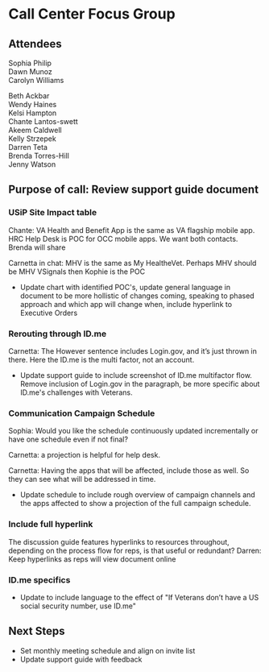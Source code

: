 # Call Center Focus Group
## Attendees
Sophia Philip  
Dawn Munoz  
Carolyn Williams  

Beth Ackbar  
Wendy Haines  
Kelsi Hampton  
Chante Lantos-swett  
Akeem Caldwell  
Kelly Strzepek  
Darren Teta  
Brenda Torres-Hill  
Jenny Watson  


## Purpose of call: Review support guide document 

### USiP Site Impact table
Chante: VA Health and Benefit App is the same as VA flagship mobile app. HRC Help Desk is POC for OCC mobile apps. We want both contacts. Brenda will share

Carnetta in chat: MHV is the same as My HealtheVet. Perhaps MHV should be MHV VSignals then Kophie is the POC

- Update chart with identified POC's, update general language in document to be more hollistic of changes coming, speaking to phased approach and which app will change when, include hyperlink to Executive Orders

### Rerouting through ID.me
Carnetta: The However sentence includes Login.gov, and it’s just thrown in there. Here the ID.me is the multi factor, not an account.

- Update support guide to include screenshot of ID.me multifactor flow. Remove inclusion of Login.gov in the paragraph, be more specific about ID.me's challenges with Veterans.

### Communication Campaign Schedule
Sophia: Would you like the schedule continuously updated incrementally or have one schedule even if not final?

Carnetta: a projection is helpful for help desk.  

Carnetta: Having the apps that will be affected, include those as well. So they can see what will be addressed in time. 

- Update schedule to include rough overview of campaign channels and the apps affected to show a projection of the full campaign schedule.

### Include full hyperlink
The discussion guide features hyperlinks to resources throughout, depending on the process flow for reps, is that useful or redundant?
Darren: Keep hyperlinks as reps will view document online 

### ID.me specifics
- Update to include language to the effect of "If Veterans don’t have a US social security number, use ID.me"

## Next Steps
- Set monthly meeting schedule and align on invite list
- Update support guide with feedback  
